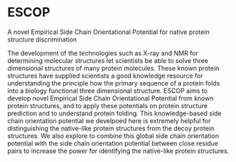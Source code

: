 ESCOP
=====

A novel Empirical Side Chain Orientational Potential for native protein structure discrimination


The development of the technologies such as X-ray and NMR for determining molecular structures let scientists be able to solve three dimensional structures of many protein molecules. These known protein structures have supplied scientists a good knowledge resource for understanding the principle how the primary sequence of a protein folds into a biology functional three dimensional structure. ESCOP aims to develop novel Empirical Side Chain Orientational Potential from known protein structures, and to apply these potentials on protein structure prediction and to understand protein folding. 
This knowledge-based side chain orientation potential we develpoed here is extremely helpful for distinguishing the native-like protein structures from the decoy protein structures. We also explore to combine this global side chain orientation potential with the side chain orientation potential between close residue pairs to increase the power for identifying the native-like protein structures.
